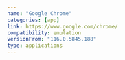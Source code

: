 ```yaml
---
name: "Google Chrome"
categories: [app]
link: https://www.google.com/chrome/
compatibility: emulation
versionFrom: "116.0.5845.188"
type: applications
---
```


